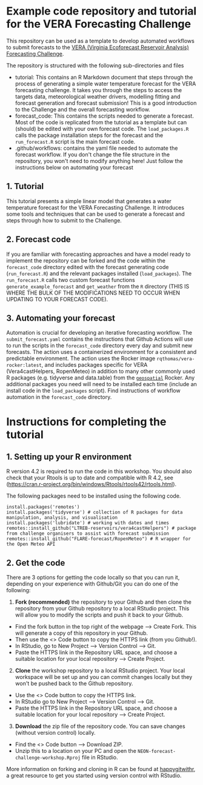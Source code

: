 # Example code repository and tutorial for the VERA Forecasting Challenge

This repository can be used as a template to develop automated workflows to submit forecasts to the [VERA (Virginia Ecoforecast Reservoir Analysis) Forecasting Challenge](https://www.ltreb-reservoirs.org/vera4cast/).

The repository is structured with the following sub-directories and files 

- tutorial: This contains an R Markdown document that steps through the process of generating a simple water temperature forecast for the VERA forecasting challenge. It takes you through the steps to access the targets data, meteorological weather drivers, modelling fitting and forecast generation and forecast submission! This is a good introduction to the Challenge and the overall forecasting workflow.
- forecast_code: This contains the scripts needed to generate a forecast. Most of the code is replicated from the tutorial as a template but can (should) be edited with your own forecast code. The `load_packages.R` calls the package installation steps for the forecast and the `run_forecast.R` script is the main forecast code.
- .github/workflows: contains the yaml file needed to automate the forecast workflow. If you don't change the file structure in the repository, you won't need to modify anything here! Just follow the instructions below on automating your forecast

## 1. Tutorial

This tutorial presents a simple linear model that generates a water temperature forecast for the VERA Forecasting Challenge. It introduces some tools and techniques that can be used to generate a forecast and steps through how to submit to the Challenge.

## 2. Forecast code

If you are familiar with forecasting approaches and have a model ready to implement the repository can be forked and the code within the `forecast_code` directory edited with the forecast generating code (`run_forecast.R`) and the relevant packages installed (`load_packages`). The `run_forecast.R` calls two custom forecast functions `generate_example_forecast` and `get_weather` from the `R` directory (THIS IS WHERE THE BULK OF THE MODIFICATIONS NEED TO OCCUR WHEN UPDATING TO YOUR FORECAST CODE).

## 3. Automating your forecast

Automation is crucial for developing an iterative forecasting workflow. The `submit_forecast.yaml` contains the instructions that Github Actions will use to run the scripts in the `forecast_code` directory every day and submit new forecasts. The action uses a containerized environment for a consistent and predictable environment. The action uses the Rocker image `rqthomas/vera-rocker:latest`, and includes packages specific for VERA (Vera4castHelpers, RopenMeteo) in addition to many other commonly used R packages (e.g. tidyverse and data.table) from the [`geospatial`](https://rocker-project.org/images/versioned/rstudio.html#overview) Rocker. Any additional packages you need will need to be installed each time (include an install code in the `load_packages` script). Find instructions of workflow automation in the `forecast_code` directory.

# Instructions for completing the tutorial

## 1. Setting up your R environment

R version 4.2 is required to run the code in this workshop. You should also check that your Rtools is up to date and compatible with R 4.2, see (<https://cran.r-project.org/bin/windows/Rtools/rtools42/rtools.html>).

The following packages need to be installed using the following code.

```{r}
install.packages('remotes')
install.packages('tidyverse') # collection of R packages for data manipulation, analysis, and visualisation
install.packages('lubridate') # working with dates and times
remotes::install_github("LTREB-reservoirs/vera4castHelpers") # package from challenge organisers to assist with forecast submission
remotes::install_github("FLARE-forecast/RopenMeteo") # R wrapper for the Open Meteo API
```

## 2. Get the code

There are 3 options for getting the code locally so that you can run it, depending on your experience with Github/Git you can do one of the following:

1.  **Fork (recommended)** the repository to your Github and then clone the repository from your Github repository to a local RStudio project. This will allow you to modify the scripts and push it back to your Github.

-   Find the fork button in the top right of the webpage --\> Create Fork. This will generate a copy of this repository in your Github.
-   Then use the \<\> Code button to copy the HTTPS link (from you Github!).
-   In RStudio, go to New Project --\> Version Control --\> Git.
-   Paste the HTTPS link in the Repository URL space, and choose a suitable location for your local repository --\> Create Project.

2.  **Clone** the workshop repository to a local RStudio project. Your local workspace will be set up and you can commit changes locally but they won't be pushed back to the Github repository.

-   Use the \<\> Code button to copy the HTTPS link.
-   In RStudio go to New Project --\> Version Control --\> Git.
-   Paste the HTTPS link in the Repository URL space, and choose a suitable location for your local repository --\> Create Project.

3.  **Download** the zip file of the repository code. You can save changes (without version control) locally.

-   Find the \<\> Code button --\> Download ZIP.
-   Unzip this to a location on your PC and open the `NEON-forecast-challenge-workshop.Rproj` file in RStudio.

More information on forking and cloning in R can be found at [happygitwithr](https://happygitwithr.com/fork-and-clone.html), a great resource to get you started using version control with RStudio.
